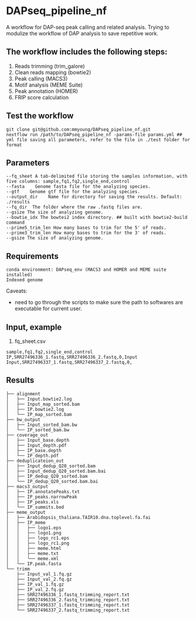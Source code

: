 # DAPseq_pipeline_nf
A workflow for DAP-seq peak calling and related analysis.
Trying to modulize the workflow of DAP analysis to save repetitive work.

## The workflow includes the following steps:
1. Reads trimming (trim_galore)
2. Clean reads mapping (bowtie2)
1. Peak calling (MACS3)
2. Motif analysis (MEME Suite)
3. Peak annotation (HOMER)
4. FRIP score calculation

## Test the workflow
```
git clone git@github.com:mmyoung/DAPseq_pipeline_nf.git
nextflow run /path/to/DAPseq_pipeline_nf -params-file params.yml ## yml file saving all parameters, refer to the file in ./test folder for format
```

## Parameters
```
--fq_sheet A tab-delimited file storing the samples information, with five columns: sample,fq1,fq2,single_end,control
--fasta    Genome fasta file for the analyzing species.
--gtf    Genome gtf file for the analyzing species.
--output_dir    Name for directory for saving the results. Default: ./results
--fq_dir  The folder where the raw .fastq files are.
--gsize The size of analyzing genome.
--bowtie_idx The bowtei2 index directory. ## built with bowtie2-build command
--prime5_trim_len How many bases to trim for the 5' of reads.
--prime3_trim_len How many bases to trim for the 3' of reads.
--gsize The size of analyzing genome.

```

## Requirements
```
conda environment: DAPseq_env (MACS3 and HOMER and MEME suite installed)
Indexed genome

```
Caveats:
* need to go through the scripts to make sure the path to softwares are executable for current user.

## Input, example
1. fq_sheet.csv
```
sample,fq1,fq2,single_end,control
IP,SRR27496336_1.fastq,SRR27496336_2.fastq,0,Input
Input,SRR27496337_1.fastq,SRR27496337_2.fastq,0,
```

## Results 
```
├── alignment
│   ├── Input.bowtie2.log
│   ├── Input_map_sorted.bam
│   ├── IP.bowtie2.log
│   └── IP_map_sorted.bam
├── bw_output
│   ├── Input_sorted_bam.bw
│   └── IP_sorted_bam.bw
├── coverage_out
│   ├── Input_base.depth
│   ├── Input_depth.pdf
│   ├── IP_base.depth
│   └── IP_depth.pdf
├── deduplicateion_out
│   ├── Input_dedup_Q20_sorted.bam
│   ├── Input_dedup_Q20_sorted.bam.bai
│   ├── IP_dedup_Q20_sorted.bam
│   └── IP_dedup_Q20_sorted.bam.bai
├── macs3_output
│   ├── IP.annotatePeaks.txt
│   ├── IP_peaks.narrowPeak
│   ├── IP_peaks.xls
│   └── IP_summits.bed
├── meme_output
│   ├── Arabidopsis_thaliana.TAIR10.dna.toplevel.fa.fai
│   ├── IP_meme
│   │   ├── logo1.eps
│   │   ├── logo1.png
│   │   ├── logo_rc1.eps
│   │   ├── logo_rc1.png
│   │   ├── meme.html
│   │   ├── meme.txt
│   │   └── meme.xml
│   └── IP.peak.fasta
└── trimm
    ├── Input_val_1.fq.gz
    ├── Input_val_2.fq.gz
    ├── IP_val_1.fq.gz
    ├── IP_val_2.fq.gz
    ├── SRR27496336_1.fastq_trimming_report.txt
    ├── SRR27496336_2.fastq_trimming_report.txt
    ├── SRR27496337_1.fastq_trimming_report.txt
    └── SRR27496337_2.fastq_trimming_report.txt
    
```


